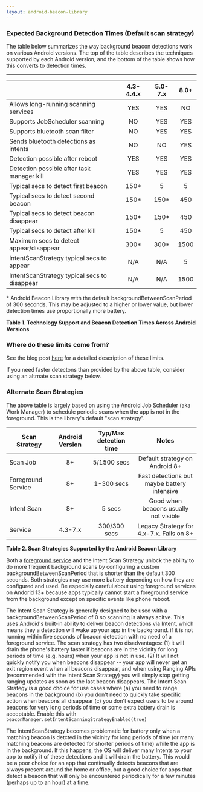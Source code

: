 ```yaml
---
layout: android-beacon-library
---
```


### Expected Background Detection Times (Default scan strategy)

The table below summarizes the way background beacon detections work on various Android versions.  The top of the table describes the techniques supported by each Android version, and the bottom of the table shows how this converts to detection times.

---

|                                             | 4.3-4.4.x     | 5.0-7.x       | 8.0+          |
| ------------------------------------------- |:-------------:|:-------------:|:-------------:|
| Allows long-running scanning services       | YES           | YES           | NO            |
| Supports JobScheduler scanning              | NO            | YES           | YES           |
| Supports bluetooth scan filter              | NO            | YES           | YES           |
| Sends bluetooth detections as intents       | NO            | NO            | YES           |
| Detection possible after reboot             | YES           | YES           | YES           |
| Detection possible after task manager kill  | YES           | YES           | YES           |
| Typical secs to detect first beacon         | 150\*         | 5             | 5             |
| Typical secs to detect second beacon        | 150\*         | 150\*         | 450           |
| Typical secs to detect beacon disappear     | 150\*         | 150\*         | 450           |
| Typical secs to detect after kill           | 150\*         | 5             | 450           |
| Maximum secs to detect appear/disappear     | 300\*         | 300\*         | 1500          |
| IntentScanStrategy typical secs to appear   | N/A           | N/A           | 5             |
| IntentScanStrategy typical secs to disappear| N/A           | N/A           | 1500          |
 

\* Android Beacon Library with the default backgroundBetweenScanPeriod of 300 seconds.  This may be adjusted to a higher or lower value, but lower detection times use proportionally more battery.

**Table 1. Technology Support and Beacon Detection Times Across Android Versions**

### Where do these limits come from?

See the blog post [here](http://www.davidgyoungtech.com/2017/08/07/beacon-detection-with-android-8) for a detailed description of these limits.

If you need faster detectons than provided by the above table, consider using an altrnate scan strategy below. 

### Alternate Scan Strategies

The above table is largely based on using the Android Job Scheduler (aka Work Manager) to schedule periodic scans when the app is not in the foreground.  This is the library's default "scan strategy".  

| Scan Strategy      | Android Version | Typ/Max detection time | Notes                                      |
| -------------------|:---------------:|:----------------------:|:------------------------------------------:|
| Scan Job           | 8+              | 5/1500 secs            | Default strategy on Android 8+             |
| Foreground Service | 8+              | 1-300 secs             | Fast detections but maybe battery intensive| 
| Intent Scan        | 8+              | 5 secs                 | Good when beacons usually not visible      | 
| Service            | 4.3-7.x         | 300/300 secs           | Legacy Strategy for 4.x-7.x. Fails on 8+   |

**Table 2. Scan Strategies Supported by the Android Beacon Library**

Both a <a href='foreground-service.html'>foreground service</a> and the Intent Scan Strategy  unlock the ability to do more frequent background scans by configuring a custom backgroundBetweenScanPeriod that is shorter than the default 300 seconds.  Both strategies may use more battery depending on how they are configured and used.  Be especially careful about using foreground services  on Andorid 13+ because apps typically cannot start a foreground service from the background except on specific events like phone reboot.  

The Intent Scan Strategy is generally designed to be used with a backgroundBetweenScanPeriod of 0 so scanning is always acitve.  This uses Android's built-in ability to deliver beacon detections via Intent, which means they a detection will wake up your app in the background.  if it is not running within five seconds of beacon detection with no need of a foreground service.   The scan strategy has two disadvantages:  (1) it will drain the phone's battery faster if beacons are in the vicinity for long periods of time (e.g. hours) when your app is not in use.  (2) It will not quickly notify you when beacons disappear -- your app will never get an exit region event when all beacons disappear, and when using Ranging APIs (recommended with the Intent Scan Strategy) you will simply stop getting ranging updates as soon as the last beacon disappears.  The Intent Scan Strategy is a good choice for use cases where (a) you need to range beacons in the background (b) you don't need to quickly take specific action when beacons all disappear (c) you don't expect users to be around beacons for very long periods of time or some extra battery drain is acceptable. Enable this with `beaconManager.setIntentScanningStrategyEnabled(true)`

The IntentScanStrategy becomes problematic for battery only when a matching beacon is detcted in the vicinity for long periods of time (or many matching beacons are detected for shorter periods of time) while the app is in the background.  If this happens, the OS will deliver many Intents to your app to notify it of these detections and it will drain the battery.  This would be a poor choice for an app that continually detects beacons that are always present around the home or office, but a good choice for apps that detect a beacon that will only be encountered periodically for a few minutes (perhaps up to an hour) at a time.

